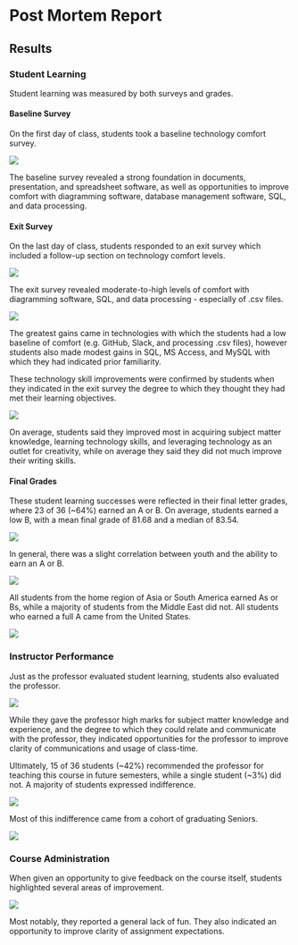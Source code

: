 # Post Mortem Report

## Results



### Student Learning

Student learning was measured by both surveys and grades.

#### Baseline Survey

On the first day of class, students took a baseline technology comfort survey.

![](exit-survey/tech-baseline.png)

The baseline survey revealed a strong foundation in documents, presentation, and spreadsheet software, as well as opportunities to improve comfort with diagramming software, database management software, SQL, and data processing.

#### Exit Survey

On the last day of class, students responded to an exit survey which included a follow-up section on technology comfort levels.

![](exit-survey/tech-eval.png)

The exit survey revealed moderate-to-high levels of comfort with diagramming software, SQL, and data processing - especially of .csv files.

![](exit-survey/tech-improvements.png)

The greatest gains came in technologies with which the students had a low baseline of comfort (e.g. GitHub, Slack, and processing .csv files), however students also made modest gains in SQL, MS Access, and MySQL with which they had indicated prior familiarity.

These technology skill improvements were confirmed by students when they indicated in the exit survey the degree to which they thought they had met their learning objectives.

![](exit-survey/learning-eval.png)

On average, students said they improved most in acquiring subject matter knowledge, learning technology skills, and leveraging technology as an outlet for creativity, while on average they said they did not much improve their writing skills.

#### Final Grades

These student learning successes were reflected in their final letter grades, where 23 of 36 (~64%) earned an A or B. On average, students earned a low B, with a mean final grade of 81.68 and a median of 83.54.

![](exit-survey/letter-grades.png)

In general, there was a slight correlation between youth and the ability to earn an A or B.

![](exit-survey/letter-grades-by-gradclass.png)

All students from the home region of Asia or South America earned As or Bs, while a majority of students from the Middle East did not. All students who earned a full A came from the United States.

![](exit-survey/letter-grades-by-homeregion.png)

### Instructor Performance

Just as the professor evaluated student learning, students also evaluated the professor.

![](exit-survey/prof-eval.png)

While they gave the professor high marks for subject matter knowledge and experience, and the degree to which they could relate and communicate with the professor, they indicated opportunities for the professor to improve clarity of communications and usage of class-time.

Ultimately, 15 of 36 students (~42%) recommended the professor for teaching this course in future semesters, while a single student (~3%) did not. A majority of students expressed indifference.

![](exit-survey/prof-rec.png)

Most of this indifference came from a cohort of graduating Seniors.

![](exit-survey/prof-rec-by-gradclass.png)

### Course Administration

When given an opportunity to give feedback on the course itself, students highlighted several areas of improvement.

![](exit-survey/course-eval.png)

Most notably, they reported a general lack of fun. They also indicated an opportunity to improve clarity of assignment expectations.
